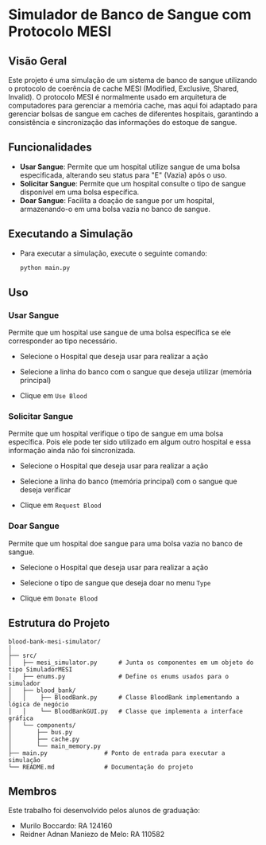 # Simulador de Banco de Sangue com Protocolo MESI

## Visão Geral

Este projeto é uma simulação de um sistema de banco de sangue utilizando o protocolo de coerência de cache MESI (Modified, Exclusive, Shared, Invalid). O protocolo MESI é normalmente usado em arquitetura de computadores para gerenciar a memória cache, mas aqui foi adaptado para gerenciar bolsas de sangue em caches de diferentes hospitais, garantindo a consistência e sincronização das informações do estoque de sangue.

## Funcionalidades

- **Usar Sangue**: Permite que um hospital utilize sangue de uma bolsa especificada, alterando seu status para "E" (Vazia) após o uso.
- **Solicitar Sangue**: Permite que um hospital consulte o tipo de sangue disponível em uma bolsa específica.
- **Doar Sangue**: Facilita a doação de sangue por um hospital, armazenando-o em uma bolsa vazia no banco de sangue.

## Executando a Simulação

- Para executar a simulação, execute o seguinte comando:
    ```bash
    python main.py
    ```

## Uso

### Usar Sangue

Permite que um hospital use sangue de uma bolsa específica se ele corresponder ao tipo necessário.

- Selecione o Hospital que deseja usar para realizar a ação

- Selecione a linha do banco com o sangue que deseja utilizar (memória principal)

- Clique em `Use Blood`

### Solicitar Sangue

Permite que um hospital verifique o tipo de sangue em uma bolsa específica. Pois ele pode ter sido
utilizado em algum outro hospital e essa informação ainda não foi sincronizada.

- Selecione o Hospital que deseja usar para realizar a ação

- Selecione a linha do banco (memória principal) com o sangue que deseja verificar 

- Clique em `Request Blood`

### Doar Sangue

Permite que um hospital doe sangue para uma bolsa vazia no banco de sangue.

- Selecione o Hospital que deseja usar para realizar a ação

- Selecione o tipo de sangue que deseja doar no menu `Type`

- Clique em `Donate Blood`

## Estrutura do Projeto

```plaintext
blood-bank-mesi-simulator/
│
├── src/
│   ├── mesi_simulator.py      # Junta os componentes em um objeto do tipo SimuladorMESI
│   ├── enums.py               # Define os enums usados para o simulador
│   ├── blood_bank/        
│   │    ├── BloodBank.py      # Classe BloodBank implementando a lógica de negócio
│   │    └── BloodBankGUI.py   # Classe que implementa a interface gráfica
│   └── components/
│       ├── bus.py
│       ├── cache.py
│       └── main_memory.py
├── main.py                # Ponto de entrada para executar a simulação
└── README.md              # Documentação do projeto
```

## Membros

Este trabalho foi desenvolvido pelos alunos de graduação: 
 - Murilo Boccardo: RA 124160
 - Reidner Adnan Maniezo de Melo: RA 110582
